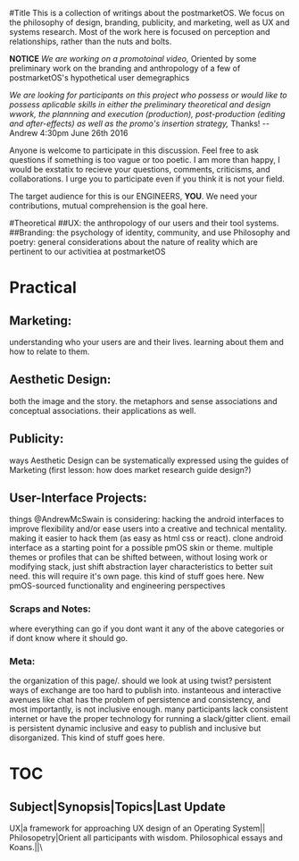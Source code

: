 
#Title
This is a collection of writings about the postmarketOS. We focus on the philosophy of design, branding, publicity, and marketing,  well as UX and systems research. Most of the work here is focused on perception and relationships, rather than the nuts and bolts. 

**NOTICE** 
*We are working on a promotoinal video,* 
Oriented by some preliminary work on the branding and anthropology of a few of postmarketOS's hypothetical user demegraphics

*We are looking for participants on this project who possess or would like to possess aplicable skills in either the preliminary theoretical and design wwork, the plannning and execution (production), post-production (editing and after-effects) as well as the promo's insertion strategy,*
Thanks!
--Andrew 
4:30pm June 26th 2016


Anyone is welcome to participate in this discussion. Feel free to ask questions if something is too vague or too poetic. I am more than happy, I would be exstatix to recieve your questions, comments, criticisms, and collaborations. I urge you to participate even if you think it is not your field. 

The target audience for this is our ENGINEERS, **YOU**. We need your contributions, mutual comprehension is the goal here.

#Theoretical
##UX: 
the anthropology of our users and their tool systems. 
##Branding: the psychology of identity, community, and use
Philosophy and poetry: general considerations about the nature of reality which are pertinent to our activitiea at postmarketOS

# Practical
## Marketing:
understanding who your users are and their lives. learning about them and how to relate to them.
## Aesthetic Design: 
both the image and the story. the metaphors and sense associations and conceptual associations. their applications as well.
## Publicity:
ways Aesthetic Design can be systematically expressed using the guides of Marketing (first lesson: how does market research guide design?)
## User-Interface Projects: 
things @AndrewMcSwain is considering: hacking the android interfaces to improve flexibility and/or ease users into a creative and technical mentality. making it easier to hack them (as easy as html css or react). clone android interface as a starting point for a possible pmOS skin or theme. multiple themes or profiles that can be shifted between, without losing work or modifying stack, just shift abstraction layer characteristics to better suit need. this will require it's own page. this kind of stuff goes here.
New pmOS-sourced functionality and engineering perspectives
### Scraps and Notes:
where everything can go if you dont want it any of the above categories or if dont know where it should go.
### Meta:
the organization of this page/\. should we look at using twist? persistent ways of exchange are too hard to publish into. instanteous and interactive avenues like chat has the problem of persistence and consistency, and most importantly, is not inclusive enough. many participants lack consistent internet or have the proper technology for running a slack/gitter client. email is persistent dynamic inclusive and easy to publish and inclusive but disorganized. This kind of stuff goes here.

# TOC
Subject|Synopsis|Topics|Last Update
------------------------------------
UX|a framework for approaching UX design of an Operating System|\|\
Philosopetry|Orient all participants with wisdom. Philosophical essays and Koans.|\|\

